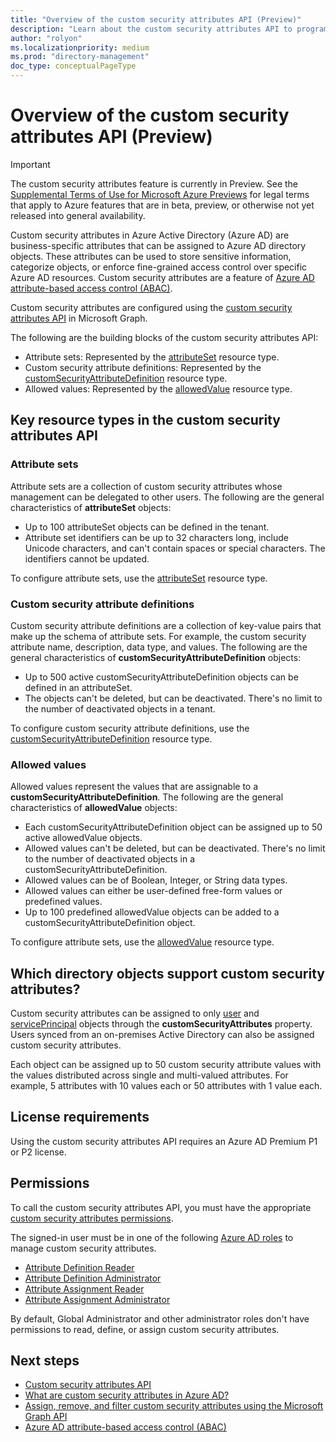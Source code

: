 ```yaml
---
title: "Overview of the custom security attributes API (Preview)"
description: "Learn about the custom security attributes API to programmatically define and assign your own business-specific attributes to Azure AD objects."
author: "rolyon"
ms.localizationpriority: medium
ms.prod: "directory-management"
doc_type: conceptualPageType
---
```


# Overview of the custom security attributes API (Preview)

> [!IMPORTANT]
> The custom security attributes feature is currently in Preview. See the [Supplemental Terms of Use for Microsoft Azure Previews](https://azure.microsoft.com/support/legal/preview-supplemental-terms/) for legal terms that apply to Azure features that are in beta, preview, or otherwise not yet released into general availability.

Custom security attributes in Azure Active Directory (Azure AD) are business-specific attributes that can be assigned to Azure AD directory objects. These attributes can be used to store sensitive information, categorize objects, or enforce fine-grained access control over specific Azure AD resources. Custom security attributes are a feature of [Azure AD attribute-based access control (ABAC)]().

Custom security attributes are configured using the [custom security attributes API](/graph/api/resources/customsecurityattributedefinition) in Microsoft Graph.

The following are the building blocks of the custom security attributes API:

+ Attribute sets: Represented by the [attributeSet](attributeset.md) resource type.
+ Custom security attribute definitions: Represented by the [customSecurityAttributeDefinition](customsecurityattributedefinition.md) resource type.
+ Allowed values: Represented by the [allowedValue](allowedvalue.md) resource type.

## Key resource types in the custom security attributes API

### Attribute sets

Attribute sets are a collection of custom security attributes whose management can be delegated to other users. The following are the general characteristics of **attributeSet** objects:

+ Up to 100 attributeSet objects can be defined in the tenant.
+ Attribute set identifiers can be up to 32 characters long, include Unicode characters, and can't contain spaces or special characters. The identifiers cannot be updated.

To configure attribute sets, use the [attributeSet](attributeset.md) resource type.
 
### Custom security attribute definitions

Custom security attribute definitions are a collection of key-value pairs that make up the schema of attribute sets. For example, the custom security attribute name, description, data type, and values. The following are the general characteristics of **customSecurityAttributeDefinition** objects:

+ Up to 500 active customSecurityAttributeDefinition objects can be defined in an attributeSet.
+ The objects can't be deleted, but can be deactivated. There's no limit to the number of deactivated objects in a tenant.

To configure custom security attribute definitions, use the [customSecurityAttributeDefinition](customsecurityattributedefinition.md) resource type.

### Allowed values

Allowed values represent the values that are assignable to a **customSecurityAttributeDefinition**. The following are the general characteristics of **allowedValue** objects:

+ Each customSecurityAttributeDefinition object can be assigned up to 50 active allowedValue objects.
+ Allowed values can't be deleted, but can be deactivated. There's no limit to the number of deactivated objects in a customSecurityAttributeDefinition.
+ Allowed values can be of Boolean, Integer, or String data types.
+ Allowed values can either be user-defined free-form values or predefined values.
+ Up to 100 predefined allowedValue objects can be added to a customSecurityAttributeDefinition object.

To configure attribute sets, use the [allowedValue](allowedvalue.md) resource type.

## Which directory objects support custom security attributes?

Custom security attributes can be assigned to only [user](user.md) and [servicePrincipal](serviceprincipal.md) objects through the **customSecurityAttributes** property. Users synced from an on-premises Active Directory can also be assigned custom security attributes.

Each object can be assigned up to 50 custom security attribute values with the values distributed across single and multi-valued attributes. For example, 5 attributes with 10 values each or 50 attributes with 1 value each.

## License requirements

Using the custom security attributes API requires an Azure AD Premium P1 or P2 license.

## Permissions

To call the custom security attributes API, you must have the appropriate [custom security attributes permissions](/graph/permissions-reference#custom-security-attributes-permissions).

The signed-in user must be in one of the following [Azure AD roles](/azure/active-directory/roles/permissions-reference) to manage custom security attributes.

+ [Attribute Definition Reader](/azure/active-directory/roles/permissions-reference#attribute-definition-reader)
+ [Attribute Definition Administrator](/azure/active-directory/roles/permissions-reference#attribute-definition-administrator)
+ [Attribute Assignment Reader](/azure/active-directory/roles/permissions-reference#attribute-assignment-reader)
+ [Attribute Assignment Administrator](/azure/active-directory/roles/permissions-reference#attribute-assignment-administrator)

By default, Global Administrator and other administrator roles don't have permissions to read, define, or assign custom security attributes.

## Next steps

+ [Custom security attributes API](/graph/api/resources/customsecurityattributedefinition)
+ [What are custom security attributes in Azure AD?](/azure/active-directory/fundamentals/custom-security-attributes-overview)
+ [Assign, remove, and filter custom security attributes using the Microsoft Graph API](/graph/howto-customsecurityattributes)
+ [Azure AD attribute-based access control (ABAC)]()